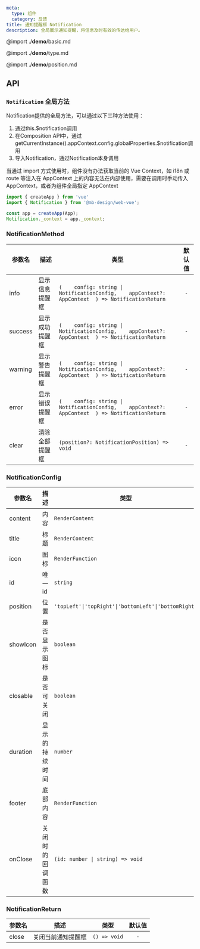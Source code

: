 ```yaml
meta:
  type: 组件
  category: 反馈
title: 通知提醒框 Notification
description: 全局展示通知提醒，将信息及时有效的传达给用户。
```

@import ./__demo__/basic.md

@import ./__demo__/type.md

@import ./__demo__/position.md

## API





### `Notification` 全局方法

Notification提供的全局方法，可以通过以下三种方法使用：
1. 通过this.$notification调用
2. 在Composition API中，通过getCurrentInstance().appContext.config.globalProperties.$notification调用
3. 导入Notification，通过Notification本身调用

当通过 import 方式使用时，组件没有办法获取当前的 Vue Context，如 i18n 或 route 等注入在 AppContext 上的内容无法在内部使用，需要在调用时手动传入 AppContext，或者为组件全局指定 AppContext

```ts
import { createApp } from 'vue'
import { Notification } from '@mb-design/web-vue';

const app = createApp(App);
Notification._context = app._context;
```


### NotificationMethod

|参数名|描述|类型|默认值|
|---|---|---|:---:|
|info|显示信息提醒框|`(    config: string \| NotificationConfig,    appContext?: AppContext  ) => NotificationReturn`|`-`|
|success|显示成功提醒框|`(    config: string \| NotificationConfig,    appContext?: AppContext  ) => NotificationReturn`|`-`|
|warning|显示警告提醒框|`(    config: string \| NotificationConfig,    appContext?: AppContext  ) => NotificationReturn`|`-`|
|error|显示错误提醒框|`(    config: string \| NotificationConfig,    appContext?: AppContext  ) => NotificationReturn`|`-`|
|clear|清除全部提醒框|`(position?: NotificationPosition) => void`|`-`|



### NotificationConfig

|参数名|描述|类型|默认值|
|---|---|---|:---:|
|content|内容|`RenderContent`|`-`|
|title|标题|`RenderContent`|`-`|
|icon|图标|`RenderFunction`|`-`|
|id|唯一id|`string`|`-`|
|position|位置|`'topLeft'\|'topRight'\|'bottomLeft'\|'bottomRight'`|`-`|
|showIcon|是否显示图标|`boolean`|`false`|
|closable|是否可关闭|`boolean`|`false`|
|duration|显示的持续时间|`number`|`-`|
|footer|底部内容|`RenderFunction`|`-`|
|onClose|关闭时的回调函数|`(id: number \| string) => void`|`-`|



### NotificationReturn

|参数名|描述|类型|默认值|
|---|---|---|:---:|
|close|关闭当前通知提醒框|`() => void`|`-`|


